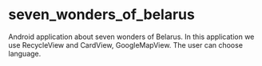 # seven_wonders_of_belarus
Android application about seven wonders of Belarus.
In this application we use RecycleView and CardView, GoogleMapView. 
The user can choose language.
